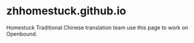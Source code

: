 # zhhomestuck.github.io
Homestuck Traditional Chinese translation team use this page to work on Openbound.
